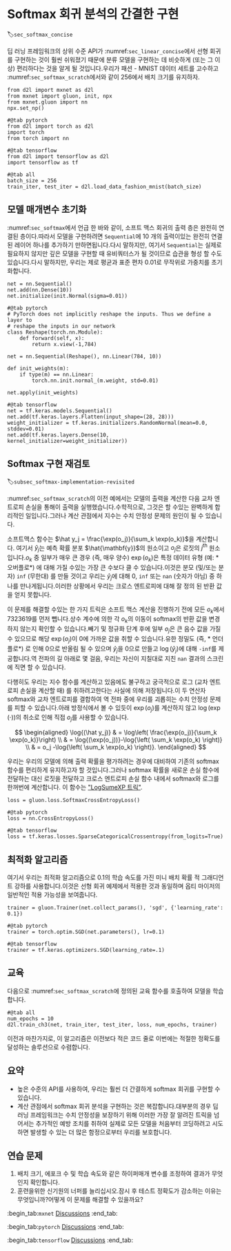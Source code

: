 # Softmax 회귀 분석의 간결한 구현
:label:`sec_softmax_concise`

딥 러닝 프레임워크의 상위 수준 API가 :numref:`sec_linear_concise`에서 선형 회귀를 구현하는 것이 훨씬 쉬워졌기 때문에 분류 모델을 구현하는 데 비슷하게 (또는 그 이상) 편리하다는 것을 알게 될 것입니다.우리가 패션 - MNIST 데이터 세트를 고수하고 :numref:`sec_softmax_scratch`에서와 같이 256에서 배치 크기를 유지하자.

```{.python .input}
from d2l import mxnet as d2l
from mxnet import gluon, init, npx
from mxnet.gluon import nn
npx.set_np()
```

```{.python .input}
#@tab pytorch
from d2l import torch as d2l
import torch
from torch import nn
```

```{.python .input}
#@tab tensorflow
from d2l import tensorflow as d2l
import tensorflow as tf
```

```{.python .input}
#@tab all
batch_size = 256
train_iter, test_iter = d2l.load_data_fashion_mnist(batch_size)
```

## 모델 매개변수 초기화

:numref:`sec_softmax`에서 언급 한 바와 같이, 소프트 맥스 회귀의 출력 층은 완전히 연결된 층이다.따라서 모델을 구현하려면 `Sequential`에 10 개의 출력이있는 완전히 연결된 레이어 하나를 추가하기 만하면됩니다.다시 말하지만, 여기서 `Sequential`는 실제로 필요하지 않지만 깊은 모델을 구현할 때 유비쿼터스가 될 것이므로 습관을 형성 할 수도 있습니다.다시 말하지만, 우리는 제로 평균과 표준 편차 0.01로 무작위로 가중치를 초기화합니다.

```{.python .input}
net = nn.Sequential()
net.add(nn.Dense(10))
net.initialize(init.Normal(sigma=0.01))
```

```{.python .input}
#@tab pytorch
# PyTorch does not implicitly reshape the inputs. Thus we define a layer to
# reshape the inputs in our network
class Reshape(torch.nn.Module):
    def forward(self, x):
        return x.view(-1,784)

net = nn.Sequential(Reshape(), nn.Linear(784, 10))

def init_weights(m):
    if type(m) == nn.Linear:
        torch.nn.init.normal_(m.weight, std=0.01)

net.apply(init_weights)
```

```{.python .input}
#@tab tensorflow
net = tf.keras.models.Sequential()
net.add(tf.keras.layers.Flatten(input_shape=(28, 28)))
weight_initializer = tf.keras.initializers.RandomNormal(mean=0.0, stddev=0.01)
net.add(tf.keras.layers.Dense(10, kernel_initializer=weight_initializer))
```

## Softmax 구현 재검토
:label:`subsec_softmax-implementation-revisited`

:numref:`sec_softmax_scratch`의 이전 예에서는 모델의 출력을 계산한 다음 교차 엔트로피 손실을 통해이 출력을 실행했습니다.수학적으로, 그것은 할 수있는 완벽하게 합리적인 일입니다.그러나 계산 관점에서 지수는 수치 안정성 문제의 원인이 될 수 있습니다.

소프트맥스 함수는 $\hat y_j = \frac{\exp(o_j)}{\sum_k \exp(o_k)}$을 계산합니다. 여기서 $\hat y_j$는 예측 확률 분포 $\hat{\mathbf{y}}$의 원소이고 $o_j$은 로짓의 $j^\mathrm{th}$ 원소입니다.$o_k$ 중 일부가 매우 큰 경우 (즉, 매우 양수) $\exp(o_k)$은 특정 데이터 유형 (예: * 오버플로*) 에 대해 가질 수있는 가장 큰 수보다 클 수 있습니다.이것은 분모 (및/또는 분자) `inf` (무한대) 를 만들 것이고 우리는 $\hat y_j$에 대해 0, `inf` 또는 `nan` (숫자가 아님) 중 하나를 만나게됩니다.이러한 상황에서 우리는 크로스 엔트로피에 대해 잘 정의 된 반환 값을 얻지 못합니다.

이 문제를 해결할 수있는 한 가지 트릭은 소프트 맥스 계산을 진행하기 전에 모든 $o_k$에서 7323619를 먼저 뺍니다.상수 계수에 의한 각 $o_k$의 이동이 softmax의 반환 값을 변경하지 않는지 확인할 수 있습니다.빼기 및 정규화 단계 후에 일부 $o_j$은 큰 음수 값을 가질 수 있으므로 해당 $\exp(o_j)$이 0에 가까운 값을 취할 수 있습니다.유한 정밀도 (즉, * 언더 플로*) 로 인해 0으로 반올림 될 수 있으며 $\hat y_j$을 0으로 만들고 $\log(\hat y_j)$에 대해 `-inf`를 제공합니다.역 전파의 길 아래로 몇 걸음, 우리는 자신이 지칠대로 지친 `nan` 결과의 스크린에 직면 할 수 있습니다.

다행히도 우리는 지수 함수를 계산하고 있음에도 불구하고 궁극적으로 로그 (교차 엔트로피 손실을 계산할 때) 를 취하려고한다는 사실에 의해 저장됩니다.이 두 연산자 softmax와 교차 엔트로피를 결합하여 역 전파 중에 우리를 괴롭히는 수치 안정성 문제를 피할 수 있습니다.아래 방정식에서 볼 수 있듯이 $\exp(o_j)$를 계산하지 않고 $\log(\exp(\cdot))$의 취소로 인해 직접 $o_j$를 사용할 수 있습니다.

$$
\begin{aligned}
\log{(\hat y_j)} & = \log\left( \frac{\exp(o_j)}{\sum_k \exp(o_k)}\right) \\
& = \log{(\exp(o_j))}-\log{\left( \sum_k \exp(o_k) \right)} \\
& = o_j -\log{\left( \sum_k \exp(o_k) \right)}.
\end{aligned}
$$

우리는 우리의 모델에 의해 출력 확률을 평가하려는 경우에 대비하여 기존의 softmax 함수를 편리하게 유지하고자 할 것입니다.그러나 softmax 확률을 새로운 손실 함수에 전달하는 대신 로짓을 전달하고 크로스 엔트로피 손실 함수 내에서 softmax와 로그를 한꺼번에 계산합니다. 이 함수는 ["LogSumeXP 트릭"](https://en.wikipedia.org/wiki/LogSumExp).

```{.python .input}
loss = gluon.loss.SoftmaxCrossEntropyLoss()
```

```{.python .input}
#@tab pytorch
loss = nn.CrossEntropyLoss()
```

```{.python .input}
#@tab tensorflow
loss = tf.keras.losses.SparseCategoricalCrossentropy(from_logits=True)
```

## 최적화 알고리즘

여기서 우리는 최적화 알고리즘으로 0.1의 학습 속도를 가진 미니 배치 확률 적 그래디언트 강하를 사용합니다.이것은 선형 회귀 예제에서 적용한 것과 동일하며 옵티 마이저의 일반적인 적용 가능성을 보여줍니다.

```{.python .input}
trainer = gluon.Trainer(net.collect_params(), 'sgd', {'learning_rate': 0.1})
```

```{.python .input}
#@tab pytorch
trainer = torch.optim.SGD(net.parameters(), lr=0.1)
```

```{.python .input}
#@tab tensorflow
trainer = tf.keras.optimizers.SGD(learning_rate=.1)
```

## 교육

다음으로 :numref:`sec_softmax_scratch`에 정의된 교육 함수를 호출하여 모델을 학습합니다.

```{.python .input}
#@tab all
num_epochs = 10
d2l.train_ch3(net, train_iter, test_iter, loss, num_epochs, trainer)
```

이전과 마찬가지로, 이 알고리즘은 이전보다 적은 코드 줄로 이번에는 적절한 정확도를 달성하는 솔루션으로 수렴합니다.

## 요약

* 높은 수준의 API를 사용하여, 우리는 훨씬 더 간결하게 softmax 회귀를 구현할 수 있습니다.
* 계산 관점에서 softmax 회귀 분석을 구현하는 것은 복잡합니다.대부분의 경우 딥 러닝 프레임워크는 수치 안정성을 보장하기 위해 이러한 가장 잘 알려진 트릭을 넘어서는 추가적인 예방 조치를 취하여 실제로 모든 모델을 처음부터 코딩하려고 시도하면 발생할 수 있는 더 많은 함정으로부터 우리를 보호합니다.

## 연습 문제

1. 배치 크기, 에포크 수 및 학습 속도와 같은 하이퍼매개 변수를 조정하여 결과가 무엇인지 확인합니다.
1. 훈련을위한 신기원의 너퍼를 늘리십시오.잠시 후 테스트 정확도가 감소하는 이유는 무엇입니까?어떻게 이 문제를 해결할 수 있을까요?

:begin_tab:`mxnet`
[Discussions](https://discuss.d2l.ai/t/52)
:end_tab:

:begin_tab:`pytorch`
[Discussions](https://discuss.d2l.ai/t/53)
:end_tab:

:begin_tab:`tensorflow`
[Discussions](https://discuss.d2l.ai/t/260)
:end_tab:

